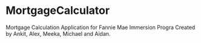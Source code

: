# MortgageCalculator
Mortgage Calculation Application for Fannie Mae Immersion Progra
Created by Ankit, Alex, Meeka, Michael and Aidan.
